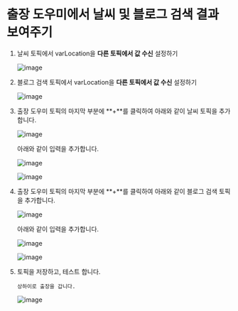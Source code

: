 # 출장 도우미에서 날씨 및 블로그 검색 결과 보여주기

1. 날씨 토픽에서 varLocation을 **다른 토픽에서 값 수신** 설정하기

    ![image](https://github.com/user-attachments/assets/9a511183-1e1e-4388-946f-4d5150098c85)

    

2. 블로그 검색 토픽에서 varLocation을 **다른 토픽에서 값 수신** 설정하기

    ![image](https://github.com/user-attachments/assets/73aac30c-3661-4572-8b7f-4e6a8139f70d)


3. 출장 도우미 토픽의 마지막 부분에 **+**를 클릭하여 아래와 같이 날씨 토픽을 추가합니다.

    ![image](https://github.com/user-attachments/assets/b4c4b010-0cdf-4dea-9452-fb80a92cb584)

    아래와 같이 입력을 추가합니다.

    ![image](https://github.com/user-attachments/assets/36e9f448-f86e-4e96-ad26-e3d78da42a4f)


    ![image](https://github.com/user-attachments/assets/fb4851e6-ce69-4e69-95e6-0c78e547ce87)

4. 출장 도우미 토픽의 마지막 부분에 **+**를 클릭하여 아래와 같이 블로그 검색 토픽을 추가합니다.

   ![image](https://github.com/user-attachments/assets/931ee182-b242-4391-bb55-42dacc9bf6ef)

   아래와 같이 입력을 추가합니다.

   ![image](https://github.com/user-attachments/assets/c0439e52-7403-44d0-8550-40cd592a9a76)

   ![image](https://github.com/user-attachments/assets/e2b8a195-9335-4b10-bbd8-7929c26dbc1b)

   
5. 토픽을 저장하고, 테스트 합니다.

    ```
    상하이로 출장을 갑니다.
    ```

   ![image](https://github.com/user-attachments/assets/b61a5800-0adc-467e-b6c3-ddc1f1fa7df3)


